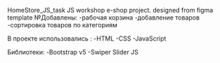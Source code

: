 HomeStore_JS_task
JS workshop e-shop project. designed from figma template
№Добавлены:
-рабочая корзина
-добавление товаров
-сортировка товаров по категориям


В проекте использовались :
-HTML
-CSS
-JavaScript

Библиотеки:
-Bootstrap v5
-Swiper Slider JS

